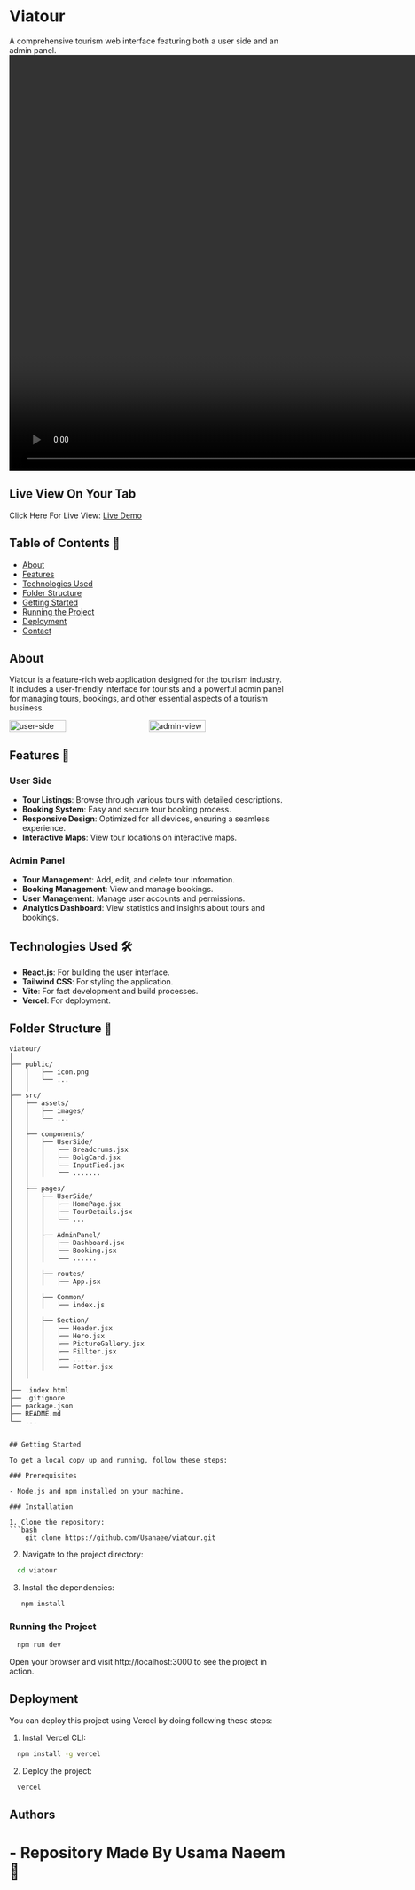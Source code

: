 # Viatour

A comprehensive tourism web interface featuring both a user side and an admin panel.
<video width="1500" controls src="https://github.com/user-attachments/assets/65622f75-6d01-46fb-8009-718b3766454d" />
 ## Live View On Your Tab
Click Here For Live View: [Live Demo](https://worldtourbyviatour.vercel.app/)

## Table of Contents 📑

- [About](#about)
- [Features](#features)
- [Technologies Used](#technologies-used)
- [Folder Structure](#folder-structure)
- [Getting Started](#getting-started)
- [Running the Project](#running-the-project)
- [Deployment](#deployment)
- [Contact](#contact)

## About 

Viatour is a feature-rich web application designed for the tourism industry. It includes a user-friendly interface for tourists and a powerful admin panel for managing tours, bookings, and other essential aspects of a tourism business.

<div style="display: flex; gap: 25px;">
  <img  width="45%" src="https://github.com/user-attachments/assets/d587d5a2-6318-494c-bbe9-311450ce62d5" alt="user-side" >
  <img  width="45%" src="https://github.com/user-attachments/assets/3ba24745-997c-4570-8016-e4ca04510f3e" alt="admin-view"  />
</div>

## Features 🥇

### User Side
- **Tour Listings**: Browse through various tours with detailed descriptions.
- **Booking System**: Easy and secure tour booking process.
- **Responsive Design**: Optimized for all devices, ensuring a seamless experience.
- **Interactive Maps**: View tour locations on interactive maps.

### Admin Panel
- **Tour Management**: Add, edit, and delete tour information.
- **Booking Management**: View and manage bookings.
- **User Management**: Manage user accounts and permissions.
- **Analytics Dashboard**: View statistics and insights about tours and bookings.

## Technologies Used 🛠️

- **React.js**: For building the user interface.
- **Tailwind CSS**: For styling the application.
- **Vite**: For fast development and build processes.
- **Vercel**: For deployment.

## Folder Structure 📂

```plaintext
viatour/
│
├── public/
│   │   ├── icon.png
│   │   └── ...
│   │
├── src/
│   ├── assets/
│   │   ├── images/
│   │   └── ...
│   │
│   ├── components/
│   │   ├── UserSide/
│   │   │   ├── Breadcrums.jsx
│   │   │   ├── BolgCard.jsx
│   │   │   └── InputFied.jsx
│   │   │   └── .......
│   │
│   ├── pages/
│   │   ├── UserSide/
│   │   │   ├── HomePage.jsx
│   │   │   ├── TourDetails.jsx
│   │   │   └── ...
│   │   │
│   │   ├── AdminPanel/
│   │   │   ├── Dashboard.jsx
│   │   │   └── Booking.jsx
│   │   │   └── ......
│   │
│   │   ├── routes/
│   │   │   ├── App.jsx
│   │
│   │   ├── Common/
│   │   │   ├── index.js
│   │
│   │   ├── Section/
│   │   │   ├── Header.jsx
│   │   │   ├── Hero.jsx
│   │   │   ├── PictureGallery.jsx
│   │   │   ├── Fillter.jsx
│   │   │   ├── .....
│   │   │   ├── Fotter.jsx
│   │
│
├── .index.html
├── .gitignore
├── package.json
├── README.md
└── ...


## Getting Started

To get a local copy up and running, follow these steps:

### Prerequisites

- Node.js and npm installed on your machine.

### Installation

1. Clone the repository:
```bash
    git clone https://github.com/Usanaee/viatour.git
```

2. Navigate to the project directory:

```bash
  cd viatour
```

3. Install the dependencies:

```bash
   npm install
```

### Running the Project

```bash
  npm run dev
```

Open your browser and visit http://localhost:3000 to see the project in action.


## Deployment

You can deploy this project using Vercel by doing following these steps:

1. Install Vercel CLI:
```bash
  npm install -g vercel
```

2. Deploy the project:
```bash
  vercel

```


## Authors

<h1>- Repository Made By Usama Naeem 🖤</h1>


